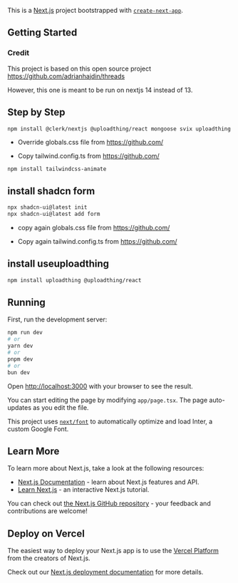 This is a [Next.js](https://nextjs.org/) project bootstrapped with [`create-next-app`](https://github.com/vercel/next.js/tree/canary/packages/create-next-app).

## Getting Started

### Credit

This project is based on this open source project https://github.com/adrianhajdin/threads

However, this one is meant to be run on nextjs 14 instead of 13.

## Step by Step 

```shell
npm install @clerk/nextjs @uploadthing/react mongoose svix uploadthing
```

- Override globals.css file from https://github.com/

- Copy tailwind.config.ts from https://github.com/

```bash
npm install tailwindcss-animate
```

## install shadcn form

```bash
npx shadcn-ui@latest init
npx shadcn-ui@latest add form
```


- copy again globals.css file from https://github.com/

- Copy again tailwind.config.ts from https://github.com/



## install useuploadthing

```bash
npm install uploadthing @uploadthing/react
```

## Running


First, run the development server:

```bash
npm run dev
# or
yarn dev
# or
pnpm dev
# or
bun dev
```

Open [http://localhost:3000](http://localhost:3000) with your browser to see the result.

You can start editing the page by modifying `app/page.tsx`. The page auto-updates as you edit the file.

This project uses [`next/font`](https://nextjs.org/docs/basic-features/font-optimization) to automatically optimize and load Inter, a custom Google Font.

## Learn More

To learn more about Next.js, take a look at the following resources:

- [Next.js Documentation](https://nextjs.org/docs) - learn about Next.js features and API.
- [Learn Next.js](https://nextjs.org/learn) - an interactive Next.js tutorial.

You can check out [the Next.js GitHub repository](https://github.com/vercel/next.js/) - your feedback and contributions are welcome!

## Deploy on Vercel

The easiest way to deploy your Next.js app is to use the [Vercel Platform](https://vercel.com/new?utm_medium=default-template&filter=next.js&utm_source=create-next-app&utm_campaign=create-next-app-readme) from the creators of Next.js.

Check out our [Next.js deployment documentation](https://nextjs.org/docs/deployment) for more details.
